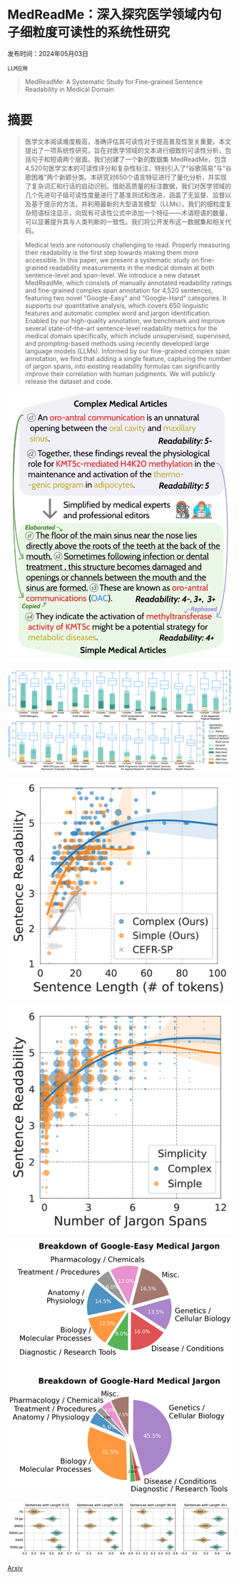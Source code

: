 # MedReadMe：深入探究医学领域内句子细粒度可读性的系统性研究

发布时间：2024年05月03日

`LLM应用`

> MedReadMe: A Systematic Study for Fine-grained Sentence Readability in Medical Domain

# 摘要

> 医学文本阅读难度极高，准确评估其可读性对于提高普及性至关重要。本文提出了一项系统性研究，旨在对医学领域的文本进行细致的可读性分析，包括句子和短语两个层面。我们创建了一个新的数据集 MedReadMe，包含4,520句医学文本的可读性评分和复杂性标注，特别引入了“谷歌简易”与“谷歌困难”两个新颖分类。本研究对650个语言特征进行了量化分析，并实现了复杂词汇和行话的自动识别。借助高质量的标注数据，我们对医学领域的几个先进句子级可读性度量进行了基准测试和改进，涵盖了无监督、监督以及基于提示的方法，并利用最新的大型语言模型（LLMs）。我们的细粒度复杂短语标注显示，向现有可读性公式中添加一个特征——术语短语的数量，可以显著提升其与人类判断的一致性。我们将公开发布这一数据集和相关代码。

> Medical texts are notoriously challenging to read. Properly measuring their readability is the first step towards making them more accessible. In this paper, we present a systematic study on fine-grained readability measurements in the medical domain at both sentence-level and span-level. We introduce a new dataset MedReadMe, which consists of manually annotated readability ratings and fine-grained complex span annotation for 4,520 sentences, featuring two novel "Google-Easy" and "Google-Hard" categories. It supports our quantitative analysis, which covers 650 linguistic features and automatic complex word and jargon identification. Enabled by our high-quality annotation, we benchmark and improve several state-of-the-art sentence-level readability metrics for the medical domain specifically, which include unsupervised, supervised, and prompting-based methods using recently developed large language models (LLMs). Informed by our fine-grained complex span annotation, we find that adding a single feature, capturing the number of jargon spans, into existing readability formulas can significantly improve their correlation with human judgments. We will publicly release the dataset and code.

![MedReadMe：深入探究医学领域内句子细粒度可读性的系统性研究](../../../paper_images/2405.02144/x1.png)

![MedReadMe：深入探究医学领域内句子细粒度可读性的系统性研究](../../../paper_images/2405.02144/x2.png)

![MedReadMe：深入探究医学领域内句子细粒度可读性的系统性研究](../../../paper_images/2405.02144/x3.png)

![MedReadMe：深入探究医学领域内句子细粒度可读性的系统性研究](../../../paper_images/2405.02144/x4.png)

![MedReadMe：深入探究医学领域内句子细粒度可读性的系统性研究](../../../paper_images/2405.02144/61.png)

![MedReadMe：深入探究医学领域内句子细粒度可读性的系统性研究](../../../paper_images/2405.02144/x5.png)

[Arxiv](https://arxiv.org/abs/2405.02144)